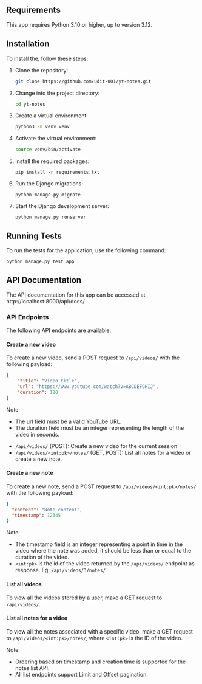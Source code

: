 ## Requirements
This app requires Python 3.10 or higher, up to version 3.12.

## Installation
To install the, follow these steps:

1. Clone the repository:
   ```bash
   git clone https://github.com/udit-001/yt-notes.git
   ```
2. Change into the project directory:
   ```bash
   cd yt-notes
   ```
3. Create a virtual environment:
   ```bash
   python3 -m venv venv
   ```
4. Activate the virtual environment:
   ```bash
   source venv/bin/activate
   ```
5. Install the required packages:
   ```
   pip install -r requirements.txt
   ```
6. Run the Django migrations:
   ```
   python manage.py migrate
   ```
7. Start the Django development server:
   ```
   python manage.py runserver
   ```


## Running Tests

To run the tests for the application, use the following command:
```
python manage.py test app
```

## API Documentation

The API documentation for this app can be accessed at http://localhost:8000/api/docs/

### API Endpoints

The following API endpoints are available:

#### Create a new video

To create a new video, send a POST request to `/api/videos/` with the following payload:

```json
{
    "title": "Video title",
    "url": "https://www.youtube.com/watch?v=ABCDEFGHIJ",
    "duration": 120
}
```

Note:
- The url field must be a valid YouTube URL.
- The duration field must be an integer representing the length of the video in seconds.


* `/api/videos/` (POST): Create a new video for the current session
* `/api/videos/<int:pk>/notes/` (GET, POST): List all notes for a video or create a new note.


#### Create a new note
To create a new note, send a POST request to `/api/videos/<int:pk>/notes/` with the following payload:

```json
{
  "content": "Note content",
  "timestamp": 12345
}
```

Note:
- The timestamp field is an integer representing a point in time in the video where the note was added, it should be less than or equal to the duration of the video.
- `<int:pk>` is the id of the video returned by the `/api/videos/` endpoint as response. Eg: `/api/videos/3/notes/`

#### List all videos
To view all the videos stored by a user, make a GET request to `/api/videos/`.

#### List all notes for a video
To view all the notes associated with a specific video, make a GET request to `/api/videos/<int:pk>/notes/`, where `<int:pk>` is the ID of the video.

Note:
- Ordering based on timestamp and creation time is supported for the notes list API.
- All list endpoints support Limit and Offset pagination.
